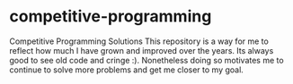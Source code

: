 # competitive-programming
Competitive Programming Solutions
This repository is a way for me to reflect how much I have grown and improved over the years. Its always good to see old code and cringe :). Nonetheless doing so motivates me to continue to solve more problems and get me closer to my goal.
